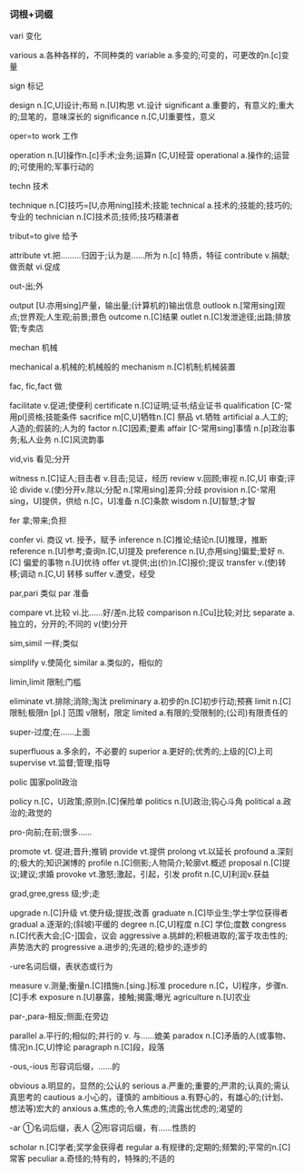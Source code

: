 ### 词根+词缀


vari 变化

various a.各种各样的，不同种类的 
variable a.多变的;可变的，可更改的n.[c]变量 


sign 标记

design n.[C,U]设计;布局 n.[U]构思 vt.设计
significant a.重要的，有意义的;重大的;显笔的，意味深长的
significance n.[C,U]重要性，意义 


oper=to work 工作

operation n.[U]操作n.[c]手术;业务;运算n [C,U]经营
operational a.操作的;运营的;可使用的;军事行动的 

techn 技术

technique n.[C]技巧=[U,亦用ning]技术;技能
technical a.技术的;技能的;技巧的;专业的
technician n.[C]技术员;技师;技巧精湛者

tribut=to give 给予

attribute  vt.把………归因于;认为是……所为 n.[c] 特质，特征 
contribute v.捐献;做贡献 vi.促成

out-出;外

output [U.亦用sing]产量，输出量;(计算机的)输出信息
outlook n.[常用sing]观点;世界观;人生观;前景;景色
outcome n.[C]结果
outlet n.[C]发泄途径;出路;排放管;专卖店

mechan 机械

mechanical a.机械的;机械般的
mechanism n.[C]机制;机械装置

fac, fic,fact 做

facilitate v.促进;使便利
certificate n.[C]证明;证书;结业证书
qualification [C-常用pl]资格;技能条件
sacrifice m[C,U]牺牲n.[C] 祭品 vt.牺牲 
artificial a.人工的;人造的;假装的;人为的
factor n.[C]因素;要素
affair [C-常用sing]事情 n.[p]政治事务;私人业务 n.[C]风流韵事

vid,vis 看见;分开

witness n.[C]证人;目击者 v.目击;见证，经历
review v.回顾;审视 n.[C,U] 审查;评论
divide v.(使)分开v.除以;分配 n.[常用sing]差异;分歧
provision n.[C-常用sing，U]提供，供给 n.[C，U]准备 n.[C]条款
wisdom n.[U]智慧;才智

fer 拿;带来;负担

confer vi. 商议 vt. 授予，赋予 
inference n.[C]推论;结论n.[U]推理，推断
reference n.[U]参考;查询n.[C,U]提及
preference n.[U,亦用sing]偏爱;爱好 n.[C] 偏爱的事物 n.[U]优待
offer vt.提供;出(价)n.[C]报价;提议
transfer v.(使)转移;调动 n.[C,U] 转移
suffer v.遭受，经受

par,pari 类似 par 准备

compare vt.比较 vi.比……好/差n.比较
comparison n.[Cu]比较;对比
separate a.独立的，分开的;不同的 v(使)分开

sim,simil 一样;类似

simplify v.使简化
similar a.类似的，相似的

limin,limit 限制;门槛

eliminate vt.排除;消除;淘汰
preliminary a.初步的n.[C]初步行动;预赛
limit n.[C]限制;极限n [pl.] 范围 v限制，限定
limited a.有限的;受限制的;(公司)有限责任的

super-过度;在……上面

superfluous a.多余的，不必要的
superior a.更好的;优秀的;上级的[C)上司
supervise vt.监督;管理;指导

polic 国家polit政治

policy n.[C，U]政策;原则n.[C]保险单
politics n.[U]政治;钩心斗角
political a.政治的;政觉的

pro-向前;在前;很多……

promote vt. 促进;晋升;推销 
provide vt.提供
prolong vt.以延长
profound a.深刻的;极大的;知识渊博的
profile n.[C]侧影;人物简介;轮廓vt.概述
proposal n.[C]提议;建议;求婚
provoke vt.激怒;激起，引起，引发
profit n.[C,U]利润v.获益

grad,gree,gress 级;步;走

upgrade n.[C]升级 vt.使升级;提拔;改善
graduate n.[C]毕业生;学士学位获得者
gradual a.逐渐的;(斜坡)平缓的
degree n.[C,U]程度 n.[C] 学位;度数
congress n.[C]代表大会;[C-]国会，议会
aggressive a.挑衅的;积极进取的;富于攻击性的;声势浩大的
progressive a.进步的;先进的;稳步的;逐步的

-ure名词后缀，表状态或行为

measure v.测量;衡量n.[C]措施n.[sing.]标准
procedure n.[C，U]程序，步骤n.[C]手术
exposure n.[U]暴露，接触;揭露;曝光
agriculture n.[U]农业

par-,para-相反;侧面;在旁边

parallel a.平行的;相似的;并行的 v. 与……媲美
paradox n.[C]矛盾的人(或事物、情况)n.[C,U]悖论
paragraph n.[C]段，段落

-ous,-ious 形容词后缀，……的

obvious a.明显的，显然的;公认的
serious a.严重的;重要的;严肃的;认真的;需认真思考的
cautious a.小心的，谨慎的
ambitious a.有野心的，有雄心的;(计划、想法等)宏大的
anxious a.焦虑的;令人焦虑的;流露出忧虑的;渴望的


-ar ①名词后缀，表人 ②形容词后缀，有……性质的

scholar n.[C]学者;奖学金获得者
regular a.有规律的;定期的;频繁的;平常的n.[C]常客
peculiar a.奇怪的;特有的，特殊的;不适的